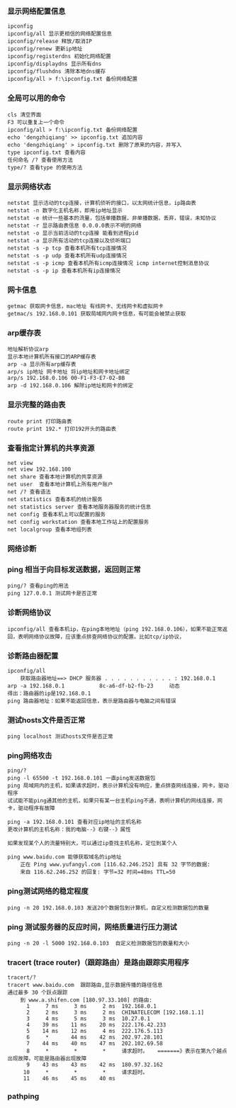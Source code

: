 ### 显示网络配置信息
    ipconfig 
    ipconfig/all 显示更相信的网络配置信息
    ipconfig/release 释放/取消IP
    ipconfig/renew 更新ip地址
    ipconfig/registerdns 初始化网络配置
    ipconfig/displaydns 显示所有dns
    ipconfig/flushdns 清除本地dns缓存
    ipconfig/all > f:\ipconfig.txt 备份网络配置
    
### 全局可以用的命令
    cls 清空界面
    F3 可以重复上一个命令    
    ipconfig/all > f:\ipconfig.txt 备份网络配置
    echo 'dengzhiqiang' >> ipconfig.txt 追加内容
    echo 'dengzhiqiang' > ipconfig.txt 删除了原来的内容，并写入
    type ipconfig.txt 查看内容
    任何命名 /? 查看使用方法
    type/? 查看type 的使用方法
  
### 显示网络状态
    netstat 显示活动的tcp连接，计算机侦听的接口，以太网统计信息，ip路由表
    netstat -n 数字化主机名称，即用ip地址显示
    netstat -e 统计一些基本的流量，包括单播数据，非单播数据，丢弃，错误，未知协议
    netstat -r 显示路由表信息 0.0.0.0表示不明的网络
    netstat -o 显示当前活动的tcp连接 能看到进程pid
    netstat -a 显示所有活动的tcp连接以及侦听端口
    netstat -s -p tcp 查看本机所有tcp连接情况
    netstat -s -p udp 查看本机所有udp连接情况
    netstat -s -p icmp 查看本机所有icmp连接情况 icmp internet控制消息协议
    netstat -s -p ip 查看本机所有ip连接情况 

### 网卡信息
    getmac 获取网卡信息，mac地址 有线网卡、无线网卡和虚拟网卡
    getmac/s 192.168.0.101 获取局域网内网卡信息，有可能会被禁止获取
    
### arp缓存表
    地址解析协议arp
    显示本地计算机所有接口的ARP缓存表
    arp -a 显示所有arp缓存表
    arp/s ip地址 网卡地址 将ip地址和网卡地址绑定
    arp/s 192.168.0.106 00-F1-F3-E7-02-BB
    arp -d 192.168.0.106 解除ip地址和网卡的绑定
    
### 显示完整的路由表
    route print 打印路由表
    route print 192.* 打印192开头的路由表       
    
### 查看指定计算机的共享资源
    net view 
    net view 192.168.100    
    net share 查看本地计算机的共享资源
    net user  查看本地计算机上所有用户账户
    net /? 查看语法
    net statistics 查看本机的统计服务
    net statistics server 查看本地服务器服务的统计信息
    net config 查看本机上可以配置的服务
    net config workstation 查看本地工作站上的配置服务
    net localgroup 查看本地组列表
    
### 网络诊断
        
### ping 相当于向目标发送数据，返回则正常
    ping/? 查看ping的用法    
    ping 127.0.0.1 测试网卡是否正常

### 诊断网络协议
    ipconfig/all 查看本机ip，在ping本地地址（ping 192.168.0.106），如果不能正常返回，表明网络协议故障，应该重点排查网络协议的配置。比如tcp/ip协议，    
    
### 诊断路由器配置
    ipconfig/all 
        获取路由器地址==> DHCP 服务器 . . . . . . . . . . . : 192.168.0.1   
    arp -a 192.168.0.1           8c-a6-df-b2-fb-23     动态 
    得出：路由器的ip是192.168.0.1
    ping 路由器地址：如果不能返回信息，表示是路由器与电脑之间有错误

### 测试hosts文件是否正常
    ping localhost 测试hosts文件是否正常      

### ping网络攻击
    ping/?
    ping -l 65500 -t 192.168.0.101 一直ping发送数据包
    ping 局域网内的主机，如果请求超时，表示计算机没有响应，重点排查网线连接，网卡，驱动程序
    试试能不能ping通其他的主机，如果只有某一台主机ping不通，表明计算机的网线连接，网卡，驱动程序有故障
    
    ping -a 192.168.0.101 查看对应ip地址的主机名称
    更改计算机的主机名称：我的电脑--》右键--》属性
    
    如果发现某个人的流量特别大，可以通过ip查找主机名称，定位到某个人
    
    ping www.baidu.com 能够获取域名的ip地址    
        正在 Ping www.yufangyl.com [116.62.246.252] 具有 32 字节的数据:
        来自 116.62.246.252 的回复: 字节=32 时间=48ms TTL=50

### ping测试网络的稳定程度
    ping -n 20 192.168.0.103 发送20个数据包到计算机，自定义检测数据包的数量
    
### ping 测试服务器的反应时间，网络质量进行压力测试
    ping -n 20 -l 5000 192.168.0.103  自定义检测数据包的数量和大小
    
### tracert (trace router)（跟踪路由）是路由跟踪实用程序   
    tracert/?
    tracert www.baidu.com  跟踪路由,显示数据传播的路径信息
    通过最多 30 个跃点跟踪
        到 www.a.shifen.com [180.97.33.108] 的路由:
          1     7 ms     3 ms     2 ms  192.168.0.1
          2     2 ms     3 ms     2 ms  CHINATELECOM [192.168.1.1]
          3     4 ms     5 ms     3 ms  10.27.0.1
          4    39 ms    11 ms    20 ms  222.176.42.233
          5    14 ms    12 ms     4 ms  222.176.5.113
          6     *       44 ms    42 ms  202.97.28.101
          7    44 ms    40 ms    47 ms  202.102.69.58
          8     *        *        *     请求超时。   =======》表示在第九个越点出现故障，可能是路由器出现故障
          9    43 ms    43 ms    42 ms  180.97.32.162
         10     *        *        *     请求超时。
         11    46 ms    45 ms    40 ms

### pathping 
    
    
    
    
    
    
    
    
    
    
    
    
    
    
    
    
    
    
    
    
    
    
    
    
    
    
    
    
    
    
    
    
    
    
    
    
    




























    
    